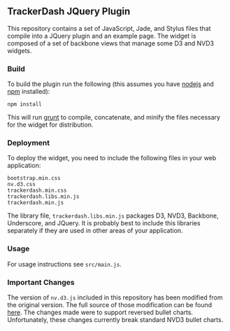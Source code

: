 ## TrackerDash JQuery Plugin

This repository contains a set of JavaScript, Jade, and Stylus files that
compile into a JQuery plugin and an example page. The widget is composed of a
set of backbone views that manage some D3 and NVD3 widgets.

### Build

To build the plugin run the following (this assumes you have
[nodejs](http://nodejs.org/) and [npm](https://www.npmjs.org/) installed):

```
npm install
```

This will run [grunt](http://gruntjs.com/) to compile, concatenate, and minify
the files necessary for the widget for distribution.

### Deployment

To deploy the widget, you need to include the following files in your web
application:

```
bootstrap.min.css
nv.d3.css
trackerdash.min.css
trackerdash.libs.min.js
trackerdash.min.js
```

The library file, `trackerdash.libs.min.js` packages D3, NVD3, Backbone,
Underscore, and JQuery. It is probably best to include this libraries separately
if they are used in other areas of your application.

### Usage

For usage instructions see `src/main.js`.

### Important Changes

The version of `nv.d3.js` included in this repository has been modified from
the original version. The full source of those modification can be found
[here](https://github.com/cpatrick/nvd3). The changes made were to support
reversed bullet charts. Unfortunately, these changes currently break standard
NVD3 bullet charts.

